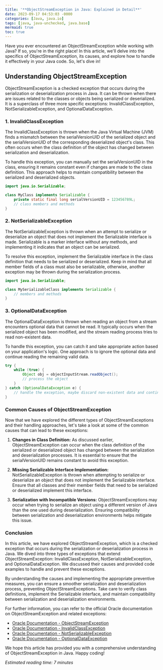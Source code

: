```yaml
---
title: '**ObjectStreamException in Java: Explained in Detail**'
date: 2023-09-17 04:53:03 -0000
categories: [Java, java.io]
tags: [java, java-unchecked, java.base]
mermaid: true
toc: true
---
```



Have you ever encountered an ObjectStreamException while working with Java? If so, you're in the right place! In this article, we'll delve into the specifics of ObjectStreamException, its causes, and explore how to handle it effectively in your Java code. So, let's dive in!

## **Understanding ObjectStreamException**

ObjectStreamException is a checked exception that occurs during the serialization or deserialization process in Java. It can be thrown when there are issues related to the classes or objects being serialized or deserialized. It is a superclass of three more specific exceptions: InvalidClassException, NotSerializableException, and OptionalDataException.

### **1. InvalidClassException**

The InvalidClassException is thrown when the Java Virtual Machine (JVM) finds a mismatch between the serialVersionUID of the serialized object and the serialVersionUID of the corresponding deserialized object's class. This often occurs when the class definition of the object has changed between serialization and deserialization.

To handle this exception, you can manually set the serialVersionUID in the class, ensuring it remains constant even if changes are made to the class definition. This approach helps to maintain compatibility between the serialized and deserialized objects.

```java
import java.io.Serializable;

class MyClass implements Serializable {
    private static final long serialVersionUID = 123456789L;
    // class members and methods
}
```

### **2. NotSerializableException**

The NotSerializableException is thrown when an attempt to serialize or deserialize an object that does not implement the Serializable interface is made. Serializable is a marker interface without any methods, and implementing it indicates that an object can be serialized.

To resolve this exception, implement the Serializable interface in the class definition that needs to be serialized or deserialized. Keep in mind that all member fields of a class must also be serializable, otherwise, another exception may be thrown during the serialization process.

```java
import java.io.Serializable;

class MySerializableClass implements Serializable {
    // members and methods
}
```

### **3. OptionalDataException**

The OptionalDataException is thrown when reading an object from a stream encounters optional data that cannot be read. It typically occurs when the serialized object has been modified, and the stream reading process tries to read non-existent data.

To handle this exception, you can catch it and take appropriate action based on your application's logic. One approach is to ignore the optional data and continue reading the remaining valid data.

```java
try {
    while (true) {
        Object obj = objectInputStream.readObject();
        // process the object
    }
} catch (OptionalDataException e) {
    // handle the exception, maybe discard non-existent data and continue processing
}
```

### **Common Causes of ObjectStreamException**

Now that we have explored the different types of ObjectStreamExceptions and their handling approaches, let's take a look at some of the common causes that can lead to these exceptions:

1. **Changes in Class Definition:** As discussed earlier, ObjectStreamException can occur when the class definition of the serialized or deserialized object has changed between the serialization and deserialization processes. It is essential to ensure that the serialVersionUID remains constant to avoid this exception.

2. **Missing Serializable Interface Implementation:** NotSerializableException is thrown when attempting to serialize or deserialize an object that does not implement the Serializable interface. Ensure that all classes and their member fields that need to be serialized or deserialized implement this interface.

3. **Serialization with Incompatible Versions:** ObjectStreamExceptions may occur when trying to serialize an object using a different version of Java than the one used during deserialization. Ensuring compatibility between serialization and deserialization environments helps mitigate this issue.

### **Conclusion**

In this article, we have explored ObjectStreamException, which is a checked exception that occurs during the serialization or deserialization process in Java. We dived into three types of exceptions that extend ObjectStreamException: InvalidClassException, NotSerializableException, and OptionalDataException. We discussed their causes and provided code examples to handle and prevent these exceptions.

By understanding the causes and implementing the appropriate preventive measures, you can ensure a smoother serialization and deserialization process, preventing ObjectStreamExceptions. Take care to verify class definitions, implement the Serializable interface, and maintain compatibility between serialization and deserialization environments.

For further information, you can refer to the official Oracle documentation on ObjectStreamException and related exceptions:

- [Oracle Documentation - ObjectStreamException](https://docs.oracle.com/en/java/javase/15/docs/api/java.base/java/io/ObjectStreamException.html)
- [Oracle Documentation - InvalidClassException](https://docs.oracle.com/en/java/javase/15/docs/api/java.base/java/io/InvalidClassException.html)
- [Oracle Documentation - NotSerializableException](https://docs.oracle.com/en/java/javase/15/docs/api/java.base/java/io/NotSerializableException.html)
- [Oracle Documentation - OptionalDataException](https://docs.oracle.com/en/java/javase/15/docs/api/java.base/java/io/OptionalDataException.html)

We hope this article has provided you with a comprehensive understanding of ObjectStreamException in Java. Happy coding!

*Estimated reading time: 7 minutes*